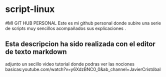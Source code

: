 # script-linux
#MI GIT HUB PERSONAL
Este es mi github personal donde subire una serie de scripts muy sencillos 
acompañados sus explicaciones .
## Esta descripcion ha sido realizada con el editor de texto markdown
adjunto un secillo video tutorial donde podras ver las nociones basicas:youtube.com/watch?v=y6XdzBNC0_0&ab_channel=JavierCristóbal
